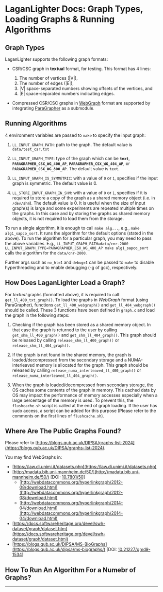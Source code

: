 #  LaganLighter Docs: Graph Types, Loading Graphs & Running Algorithms

## Graph Types

LaganLighter supports the following graph formats:

 - CSR/CSC graph in **textual** format, for testing. This format has 4 lines: 
 	1. The number of vertices (|V|), 
 	2. The number of edges (|E|), 
 	3. |V| space-separated numbers showing offsets of the vertices, and 
 	4. |E| space-separated numbers indicating edges.
 
 - Compressed CSR/CSC graphs in [WebGraph](https://webgraph.di.unimi.it/) format are supported by 
 integrating [ParaGrapher](https://github.com/MohsenKoohi/ParaGrapher) as a submodule.

## Running Algorithms

4 environment variables are passed to `make` to specify the input graph:

  1. `LL_INPUT_GRAPH_PATH`: path to the graph. The default value is `data/test_csr.txt`

  2. `LL_INPUT_GRAPH_TYPE`: type of the graph which can be **`text`**, **`PARAGRAPHER_CSX_WG_400_AP`**, 
  **`PARAGRAPHER_CSX_WG_404_AP`**, or **`PARAGRAPHER_CSX_WG_800_AP`**. The default value is `text`.

  3. `LL_INPUT_GRAPH_IS_SYMMETRIC`: with a value of `0` or `1`, specifies if the 
  input graph is symmetric. The default value is 0.

  4. `LL_STORE_INPUT_GRAPH_IN_SHM`: with a value of `0` or `1`, specifies if it is required 
  to store a copy of the graph as a shared memory object (i.e. in `/dev/shm`). 
  The default value is 0. It is useful when the size of input graph(s) is large and some 
  experiments are repeated multiple times on the graphs. In this case and by storing the graphs as shared memory objects,
  it is not required to load them from the storage.

To run a single algorithm, it is enough to call `make alg...`, e.g., `make alg1_sapco_sort`. 
It runs the algorithm for the default options (stated in the above). To run the algorithm for a particular graph,
you may need to pass the above variables. 
E.g., `LL_INPUT_GRAPH_PATH=data/cnr-2000 LL_INPUT_GRAPH_TYPE=PARAGRAPHER_CSX_WG_400_AP make alg1_sapco_sort` calls the algorithm
for the `data/cnr-2000`. 

Further args such as `no_ht=1` and `debug=1` can be passed to `make` to disable hyperthreading and 
to enable debugging (-g of gcc), respectively.

## How Does LaganLighter Load a Graph?

For *textual* graphs (formatted above), it is required to call `get_ll_400_txt_graph()`. 
To load the graphs in *WebGraph* format (using ParaGrapher), functions `get_ll_400_webgraph()`
and `get_ll_404_webgraph()` should be called. These 3 functions have been defined in `graph.c` and
load the graph in the following steps:

  1. Checking if the graph has been stored as a shared memory object. In that case the graph is returned to the user
  by calling `get_shm_ll_400_graph()` and `get_shm_ll_404_graph()`. This graph should be released by calling 
  `release_shm_ll_400_graph()` or `release_shm_ll_404_graph()`.
	
  2. If the graph is not found in the shared memory, the graph is loaded/decompressed from the secondary storage and
  a NUMA-interleaved memory is allocated for the graph. This graph should be released by calling
  `release_numa_interleaved_ll_400_graph()` or `release_numa_interleaved_ll_404_graph()`.

  3. When the graph is loaded/decompressed from secondary storage, the OS caches some contents of the graph
  in memory. This cached data by OS may impact the performance of memory accesses especially when a large percentage of the
  memory is used. To prevent this, the `flushcache.sh` script is called at the end of graph loading.
  If the user has sudo access, a script can be added for this purpose (Please refer 
  to the comments on the first lines of `flushcache.sh`).

## Where Are The Public Graphs Found?

Please refer to [https://blogs.qub.ac.uk/DIPSA/graphs-list-2024](https://blogs.qub.ac.uk/DIPSA/graphs-list-2024).

You may find WebGraphs in:

  - [https://law.di.unimi.it/datasets.php](https://law.di.unimi.it/datasets.php)
  - [http://madata.bib.uni-mannheim.de/50/](http://madata.bib.uni-mannheim.de/50/) \[DOI: [10.7801/50](https://doi.org/10.7801/50)\]
    - [http://webdatacommons.org/hyperlinkgraph/2012-08/download.html](http://webdatacommons.org/hyperlinkgraph/2012-08/download.html)
    - [http://webdatacommons.org/hyperlinkgraph/2014-04/download.html](http://webdatacommons.org/hyperlinkgraph/2014-04/download.html)
  - [https://docs.softwareheritage.org/devel/swh-dataset/graph/dataset.htm](https://docs.softwareheritage.org/devel/swh-dataset/graph/dataset.html)
  - [https://blogs.qub.ac.uk/DIPSA/MS-BioGraphs](https://blogs.qub.ac.uk/dipsa/ms-biographs/) \[DOI: [10.21227/gmd9-1534](https://doi.org/10.21227/gmd9-1534)\]


## How To Run An Algorithm For a Numebr of Graphs?

--------------------
